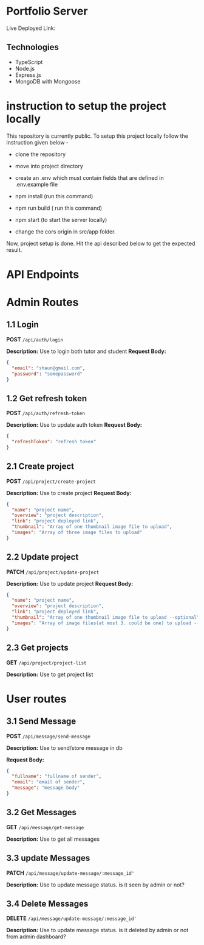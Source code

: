 # Portfolio Server

Live Deployed Link:

## Technologies

- TypeScript
- Node.js
- Express.js
- MongoDB with Mongoose

# instruction to setup the project locally

This repository is currently public. To setup this project locally follow the instruction given below -

- clone the repository

- move into project directory

- create an .env which must contain fields that are defined in .env.example file

- npm install (run this command)

- npm run build ( run this command)

- npm start (to start the server locally)

- change the cors origin in src/app folder.

Now, project setup is done. Hit the api described below to get the expected result.

# API Endpoints

# Admin Routes

## 1.1 Login

**POST** `/api/auth/login`

**Description:** Use to login both tutor and student
**Request Body:**

```json
{
  "email": "shaun@gmail.com",
  "password": "somepassword"
}
```

## 1.2 Get refresh token

**POST** `/api/auth/refresh-token`

**Description:** Use to update auth token
**Request Body:**

```json
{
  "refreshToken": "refresh token"
}
```

## 2.1 Create project

**POST** `/api/project/create-project`

**Description:** Use to create project
**Request Body:**

```json
{
  "name": "project name",
  "overview": "project description",
  "link": "project deployed link",
  "thumbnail": "Array of one thumbnail image file to upload",
  "images": "Array of three image files to upload"
}
```

## 2.2 Update project

**PATCH** `/api/project/update-project`

**Description:** Use to update project
**Request Body:**

```json
{
  "name": "project name",
  "overview": "project description",
  "link": "project deployed link",
  "thumbnail": "Array of one thumbnail image file to upload --optional",
  "images": "Array of image files(at most 3. could be one) to upload --optional"
}
```

## 2.3 Get projects

**GET** `/api/project/project-list`

**Description:** Use to get project list

# User routes

## 3.1 Send Message

**POST** `/api/message/send-message`

**Description:** Use to send/store message in db

**Request Body:**

```json
{
  "fullname": "fullname of sender",
  "email": "email of sender",
  "message": "message body"
}
```

## 3.2 Get Messages

**GET** `/api/message/get-message`

**Description:** Use to get all messages

## 3.3 update Messages

**PATCH** `/api/message/update-message/:message_id'`

**Description:** Use to update message status. is it seen by admin or not?

## 3.4 Delete Messages

**DELETE** `/api/message/update-message/:message_id'`

**Description:** Use to update message status. is it deleted by admin or not from admin dashboard?
